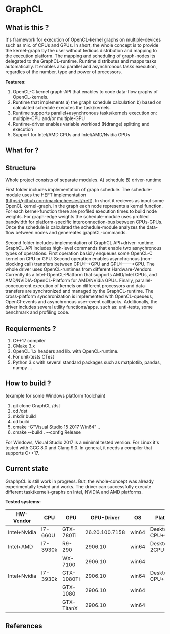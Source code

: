 # GraphCL

What is this ? 
--------------
It's framework for execution of OpenCL-kernel graphs on multiple-devices such as mix. of CPUs and GPUs. In short, the whole concept is to provide the kernel-graph by the user without tedious distribution and mapping to the execution platform. The mapping and scheduling of graph-nodes its delegated to the GraphCL-runtime. Runtime distributes and mapps tasks automatically. It enables also parallel and asynchronous tasks execution, regardles of the number, type and power of processors.

**Features:**

1. OpenCL-C kernel graph-API that enables to code data-flow graphs of OpenCL-kernels. 
2. Runtime that implements a) the graph schedule calculation b) based on calculated schedule executes the task/kernels. 
3. Runtime supports parallel+asynchronous tasks/kernels execution on: multiple-CPU and/or multiple-GPU  
4. Runtime-driver enables variable workload (Ndrange) splitting and execution
5. Support for Intel/AMD CPUs and Intel/AMD/Nvidia GPUs

What for ? 
--------------


Structure  
--------------
Whole project consists of separate modules. A) schedule B) driver-runtime
  
First folder includes implementation of graph schedule. The schedule-module uses the HEFT implementation (https://github.com/mackncheesiest/heft). In short it recieves as input some OpenCL kernel-graph. In the graph each node represents a kernel function. For each kernel-function there are profiled execution times to build node weights. For graph-edge weights the schedule-module uses profiled bandwidth for platform-specific interconnection-bus between CPUs-GPUs. Once the schedule is calculated the schedule-module analyzes the data-flow between nodes and genereates graphCL-commands.  

Second folder includes implementation of GraphCL API+driver-runtime. GraphCL-API includes high-level commands that enable two asnychronous types of operations. First operation basicly enqueues some OpenCL-C kernel on CPU or GPU. Second operation enables asynchronous (non-blocking call) transfers between CPU<-->GPU and GPU<--->GPU. The whole driver uses OpenCL-runtimes from different Hardware-Vendors. Currently its a Intel-OpenCL-Platform that supports AMD/Intel CPUs, and AMD/NVIDIA-OpenCL-Platform for AMD/NVidia GPUs. Finally, parallel-conccuerent execution of kernels on different processors and data-transfers are synchronized and managed by the GraphCL-runtime. The cross-platform synchronization is implemented with OpenCL-queueus, OpenCl-events and asynchronous user-event callbacks. Additionally, the driver includes several utility functions/apps. such as: unti-tests, some benchmark and profiling code. 

Requierments ?
---------------
1. C++17 compiler
2. CMake 3.x
3. OpenCL 1.x headers and lib. with OpenCL-runtime.
4. For unit-tests CTest
5. Python 3.x with several standard packages such as matplotlib, pandas, numpy ...

How to build ?
---------------
(example for some Windows platform toolchain)
  1. git clone GraphCL /dst
  2. cd /dst
  3. mkdir build
  4. cd build
  5. cmake -G"Visual Studio 15 2017 Win64" .. 
  6. cmake --build . --config Release
  
For Windows, Visual Studio 2017 is a minimal tested version. For Linux it's tested with GCC 8.0 and Clang 9.0. 
In general, it needs a compiler that supports C++17. 


Current state
----------------

GraphpCL is still work in progress. But, the whole-concept was already experimentally tested and works. The driver can successfully execute different task(kernel)-graphs on Intel, NVIDIA and AMD platforms. 

**Tested systems:**

| HW-Vendor   | CPU       | GPU         | GPU-Driver     | OS    | Platform          |
| ----------- | --------- | ----------- | -------------- | ----- | ----------------- |
| Intel+Nvidia| I7-660U   | GTX-780Ti   | 26.20.100.7158 | win64 | Desktop CPU+GPU   |
| Intel+AMD   | I7-3930k  | R9-290      | 2906.10        | win64 | Desktop 2CPU+2GPU |
|             |           | WX-7100     | 2906.10        | win64 |  |
| Intel+Nvidia| I7-3930k  | GTX-1080Ti  | 2906.10        | win64 | Desktop CPU+3GPU  |
|             |           | GTX-1080    | 2906.10        | win64 |   |
|             |           | GTX-TitanX  | 2906.10        | win64 |   |

References
------------

